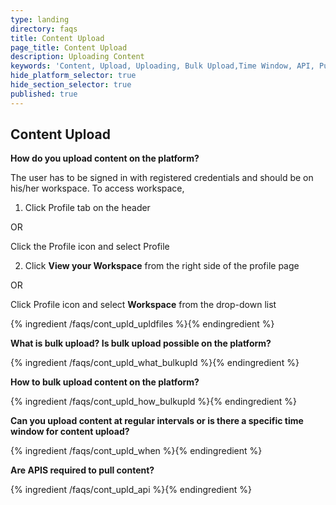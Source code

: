 ```yaml
---
type: landing
directory: faqs
title: Content Upload
page_title: Content Upload
description: Uploading Content
keywords: 'Content, Upload, Uploading, Bulk Upload,Time Window, API, Pull content  '
hide_platform_selector: true
hide_section_selector: true
published: true
---
```


## Content Upload

**How do you upload content on the platform?**

The user has to be signed in with registered credentials and should be on his/her workspace. 
To access workspace,

 1. Click Profile tab on the header

 OR

 Click the Profile icon and select Profile
 
 2. Click **View your Workspace** from the right side of the profile page

 OR

 Click Profile icon and select **Workspace** from the drop-down list

{% ingredient /faqs/cont_upld_upldfiles %}{% endingredient %}

**What is bulk upload? Is bulk upload possible on the platform?**

{% ingredient /faqs/cont_upld_what_bulkupld %}{% endingredient %}

**How to bulk upload content on the platform?**

{% ingredient /faqs/cont_upld_how_bulkupld %}{% endingredient %}

**Can you upload content at regular intervals or is there a specific time window for content upload?**

{% ingredient /faqs/cont_upld_when %}{% endingredient %}

**Are APIS required to pull content?**

{% ingredient /faqs/cont_upld_api %}{% endingredient %}
